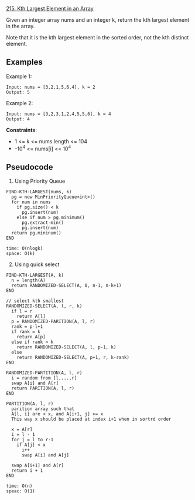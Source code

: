 [215. Kth Largest Element in an Array](https://leetcode.com/problems/kth-largest-element-in-an-array/)

Given an integer array nums and an integer k, return the kth largest element in the array.

Note that it is the kth largest element in the sorted order, not the kth distinct element.

## Examples

Example 1:

```
Input: nums = [3,2,1,5,6,4], k = 2
Output: 5
```

Example 2:

```
Input: nums = [3,2,3,1,2,4,5,5,6], k = 4
Output: 4
```

**Constraints**:

-   1 <= k <= nums.length <= 104
-   -10<sup>4</sup> <= nums[i] <= 10<sup>4</sup>

## Pseudocode

1. Using Priority Queue

```
FIND-KTH-LARGEST(nums, k)
  pg = new MinPriorityQueue<int>()
  for num in nums
    if pg.size() < k
      pg.insert(num)
    else if num > pg.minimum()
      pg.extract-min()
      pg.insert(num)
  return pg.mininum()
END

time: O(nlogk)
space: O(k)
```

2. Using quick select

```
FIND-KTH-LARGEST(A, k)
  n = length(A)
  return RANDOMIZED-SELECT(A, 0, n-1, n-k+1)
END

// select kth smallest
RANDOMIZED-SELECT(A, l, r, k)
  if l = r
    return A[l]
  p = RANDOMIZED-PARITION(A, l, r)
  rank = p-l+1
  if rank = k
    return A[p]
  else if rank > k
    return RANDOMIZED-SELECT(A, l, p-1, k)
  else
    return RANDOMIZED-SELECT(A, p+1, r, k-rank)
END

RANDOMIZED-PARTITION(A, l, r)
  i = random from [l,...,r]
  swap A[i] and A[r]
  return PARITION(A, l, r)
END

PARTITION(A, l, r)
  parition array such that
  A[l, i] are < x, and A[i+1, j] >= x
  This way x should be placed at index i+1 when in sortrd order

  x = A[r]
  i = l - 1
  for j = l to r-1
    if A[j] < x
      i++
      swap A[i] and A[j]

  swap A[i+1] and A[r]
  return i + 1
END

time: O(n)
speac: O(1)
```
